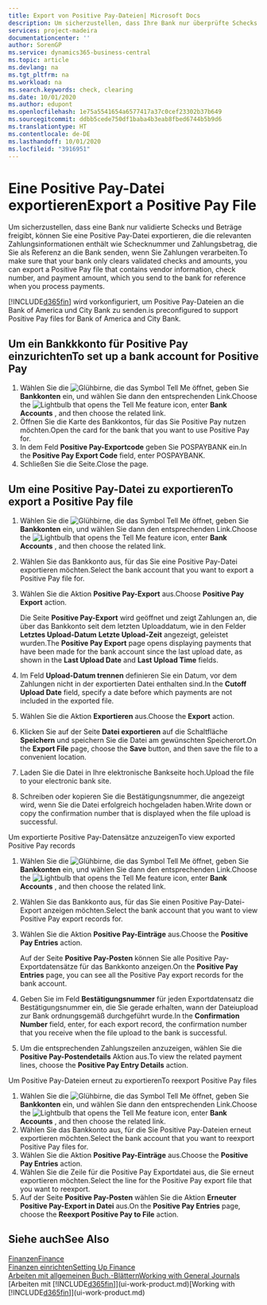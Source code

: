 ```yaml
---
title: Export von Positive Pay-Dateien| Microsoft Docs
description: Um sicherzustellen, dass Ihre Bank nur überprüfte Schecks und Beträge freigibt, können Sie ihr eine Positive Pay Datei senden, die die Daten für Kreditoren, Schecks und Zahlungsinformationen enthält.
services: project-madeira
documentationcenter: ''
author: SorenGP
ms.service: dynamics365-business-central
ms.topic: article
ms.devlang: na
ms.tgt_pltfrm: na
ms.workload: na
ms.search.keywords: check, clearing
ms.date: 10/01/2020
ms.author: edupont
ms.openlocfilehash: 1e75a5541654a6577417a37c0cef23302b37b649
ms.sourcegitcommit: ddbb5cede750df1baba4b3eab8fbed6744b5b9d6
ms.translationtype: HT
ms.contentlocale: de-DE
ms.lasthandoff: 10/01/2020
ms.locfileid: "3916951"
---
```

# <a name="export-a-positive-pay-file"></a><span data-ttu-id="eaa93-103">Eine Positive Pay-Datei exportieren</span><span class="sxs-lookup"><span data-stu-id="eaa93-103">Export a Positive Pay File</span></span>
<span data-ttu-id="eaa93-104">Um sicherzustellen, dass eine Bank nur validierte Schecks und Beträge freigibt, können Sie eine Positive Pay-Datei exportieren, die die relevanten Zahlungsinformationen enthält wie Schecknummer und Zahlungsbetrag, die Sie als Referenz an die Bank senden, wenn Sie Zahlungen verarbeiten.</span><span class="sxs-lookup"><span data-stu-id="eaa93-104">To make sure that your bank only clears validated checks and amounts, you can export a Positive Pay file that contains vendor information, check number, and payment amount, which you send to the bank for reference when you process payments.</span></span>

[!INCLUDE[d365fin](includes/d365fin_md.md)] <span data-ttu-id="eaa93-105">wird vorkonfiguriert, um Positive Pay-Dateien an die Bank of America und City Bank zu senden.</span><span class="sxs-lookup"><span data-stu-id="eaa93-105">is preconfigured to support Positive Pay files for Bank of America and City Bank.</span></span>

## <a name="to-set-up-a-bank-account-for-positive-pay"></a><span data-ttu-id="eaa93-106">Um ein Bankkkonto für Positive Pay einzurichten</span><span class="sxs-lookup"><span data-stu-id="eaa93-106">To set up a bank account for Positive Pay</span></span>
1. <span data-ttu-id="eaa93-107">Wählen Sie die ![Glühbirne, die das Symbol Tell Me](media/ui-search/search_small.png "Was möchten Sie tun?") öffnet, geben Sie **Bankkonten** ein, und wählen Sie dann den entsprechenden Link.</span><span class="sxs-lookup"><span data-stu-id="eaa93-107">Choose the ![Lightbulb that opens the Tell Me feature](media/ui-search/search_small.png "Tell me what you want to do") icon, enter **Bank Accounts** , and then choose the related link.</span></span>
2. <span data-ttu-id="eaa93-108">Öffnen Sie die Karte des Bankkontos, für das Sie Positive Pay nutzen möchten.</span><span class="sxs-lookup"><span data-stu-id="eaa93-108">Open the card for the bank that you want to use Positive Pay for.</span></span>
3. <span data-ttu-id="eaa93-109">In dem Feld **Positive Pay-Exportcode** geben Sie POSPAYBANK ein.</span><span class="sxs-lookup"><span data-stu-id="eaa93-109">In the **Positive Pay Export Code** field, enter POSPAYBANK.</span></span>
4. <span data-ttu-id="eaa93-110">Schließen Sie die Seite.</span><span class="sxs-lookup"><span data-stu-id="eaa93-110">Close the page.</span></span>

## <a name="to-export-a-positive-pay-file"></a><span data-ttu-id="eaa93-111">Um eine Positive Pay-Datei zu exportieren</span><span class="sxs-lookup"><span data-stu-id="eaa93-111">To export a Positive Pay file</span></span>
1. <span data-ttu-id="eaa93-112">Wählen Sie die ![Glühbirne, die das Symbol Tell Me](media/ui-search/search_small.png "Was möchten Sie tun?") öffnet, geben Sie **Bankkonten** ein, und wählen Sie dann den entsprechenden Link.</span><span class="sxs-lookup"><span data-stu-id="eaa93-112">Choose the ![Lightbulb that opens the Tell Me feature](media/ui-search/search_small.png "Tell me what you want to do") icon, enter **Bank Accounts** , and then choose the related link.</span></span>
2. <span data-ttu-id="eaa93-113">Wählen Sie das Bankkonto aus, für das Sie eine Positive Pay-Datei exportieren möchten.</span><span class="sxs-lookup"><span data-stu-id="eaa93-113">Select the bank account that you want to export a Positive Pay file for.</span></span>
3. <span data-ttu-id="eaa93-114">Wählen Sie die Aktion **Positive Pay-Export** aus.</span><span class="sxs-lookup"><span data-stu-id="eaa93-114">Choose **Positive Pay Export** action.</span></span>

    <span data-ttu-id="eaa93-115">Die Seite **Positive Pay-Export** wird geöffnet und zeigt Zahlungen an, die über das Bankkonto seit dem letzten Uploaddatum, wie in den Felder **Letztes Upload-Datum** **Letzte Upload-Zeit** angezeigt, geleistet wurden.</span><span class="sxs-lookup"><span data-stu-id="eaa93-115">The **Positive Pay Export** page opens displaying payments that have been made for the bank account since the last upload date, as shown in the **Last Upload Date** and **Last Upload Time** fields.</span></span>
4. <span data-ttu-id="eaa93-116">Im Feld **Upload-Datum trennen** definieren Sie ein Datum, vor dem Zahlungen nicht in der exportierten Datei enthalten sind.</span><span class="sxs-lookup"><span data-stu-id="eaa93-116">In the **Cutoff Upload Date** field, specify a date before which payments are not included in the exported file.</span></span>
5. <span data-ttu-id="eaa93-117">Wählen Sie die Aktion **Exportieren** aus.</span><span class="sxs-lookup"><span data-stu-id="eaa93-117">Choose the **Export** action.</span></span>
6. <span data-ttu-id="eaa93-118">Klicken Sie auf der Seite **Datei exportieren** auf die Schaltfläche **Speichern** und speichern Sie die Datei am gewünschten Speicherort.</span><span class="sxs-lookup"><span data-stu-id="eaa93-118">On the **Export File** page, choose the **Save** button, and then save the file to a convenient location.</span></span>
7. <span data-ttu-id="eaa93-119">Laden Sie die Datei in Ihre elektronische Bankseite hoch.</span><span class="sxs-lookup"><span data-stu-id="eaa93-119">Upload the file to your electronic bank site.</span></span>
8. <span data-ttu-id="eaa93-120">Schreiben oder kopieren Sie die Bestätigungsnummer, die angezeigt wird, wenn Sie die Datei erfolgreich hochgeladen haben.</span><span class="sxs-lookup"><span data-stu-id="eaa93-120">Write down or copy the confirmation number that is displayed when the file upload is successful.</span></span>

<span data-ttu-id="eaa93-121">Um exportierte Positive Pay-Datensätze anzuzeigen</span><span class="sxs-lookup"><span data-stu-id="eaa93-121">To view exported Positive Pay records</span></span>

1. <span data-ttu-id="eaa93-122">Wählen Sie die ![Glühbirne, die das Symbol Tell Me](media/ui-search/search_small.png "Was möchten Sie tun?") öffnet, geben Sie **Bankkonten** ein, und wählen Sie dann den entsprechenden Link.</span><span class="sxs-lookup"><span data-stu-id="eaa93-122">Choose the ![Lightbulb that opens the Tell Me feature](media/ui-search/search_small.png "Tell me what you want to do") icon, enter **Bank Accounts** , and then choose the related link.</span></span>
2. <span data-ttu-id="eaa93-123">Wählen Sie das Bankkonto aus, für das Sie einen Positive Pay-Datei-Export anzeigen möchten.</span><span class="sxs-lookup"><span data-stu-id="eaa93-123">Select the bank account that you want to view Positive Pay export records for.</span></span>
3. <span data-ttu-id="eaa93-124">Wählen Sie die Aktion **Positive Pay-Einträge** aus.</span><span class="sxs-lookup"><span data-stu-id="eaa93-124">Choose the **Positive Pay Entries** action.</span></span>

    <span data-ttu-id="eaa93-125">Auf der Seite **Positive Pay-Posten** können Sie alle Positive Pay-Exportdatensätze für das Bankkonto anzeigen.</span><span class="sxs-lookup"><span data-stu-id="eaa93-125">On the **Positive Pay Entries** page, you can see all the Positive Pay export records for the bank account.</span></span>
4. <span data-ttu-id="eaa93-126">Geben Sie im Feld **Bestätigungsnummer** für jeden Exportdatensatz die Bestätigungsnummer ein, die Sie gerade erhalten, wann der Dateiupload zur Bank ordnungsgemäß durchgeführt wurde.</span><span class="sxs-lookup"><span data-stu-id="eaa93-126">In the **Confirmation Number** field, enter, for each export record, the confirmation number that you receive when the file upload to the bank is successful.</span></span>
5. <span data-ttu-id="eaa93-127">Um die entsprechenden Zahlungszeilen anzuzeigen, wählen Sie die **Positive Pay-Postendetails** Aktion aus.</span><span class="sxs-lookup"><span data-stu-id="eaa93-127">To view the related payment lines, choose the **Positive Pay Entry Details** action.</span></span>

<span data-ttu-id="eaa93-128">Um Positive Pay-Dateien erneut zu exportieren</span><span class="sxs-lookup"><span data-stu-id="eaa93-128">To reexport Positive Pay files</span></span>

1. <span data-ttu-id="eaa93-129">Wählen Sie die ![Glühbirne, die das Symbol Tell Me](media/ui-search/search_small.png "Was möchten Sie tun?") öffnet, geben Sie **Bankkonten** ein, und wählen Sie dann den entsprechenden Link.</span><span class="sxs-lookup"><span data-stu-id="eaa93-129">Choose the ![Lightbulb that opens the Tell Me feature](media/ui-search/search_small.png "Tell me what you want to do") icon, enter **Bank Accounts** , and then choose the related link.</span></span>
2. <span data-ttu-id="eaa93-130">Wählen Sie das Bankkonto aus, für die Sie Positive Pay-Dateien erneut exportieren möchten.</span><span class="sxs-lookup"><span data-stu-id="eaa93-130">Select the bank account that you want to reexport Positive Pay files for.</span></span>
3. <span data-ttu-id="eaa93-131">Wählen Sie die Aktion **Positive Pay-Einträge** aus.</span><span class="sxs-lookup"><span data-stu-id="eaa93-131">Choose the **Positive Pay Entries** action.</span></span>
4. <span data-ttu-id="eaa93-132">Wählen Sie die Zeile für die Positive Pay Exportdatei aus, die Sie erneut exportieren möchten.</span><span class="sxs-lookup"><span data-stu-id="eaa93-132">Select the line for the Positive Pay export file that you want to reexport.</span></span>
5. <span data-ttu-id="eaa93-133">Auf der Seite **Positive Pay-Posten** wählen Sie die Aktion **Erneuter Positive Pay-Export in Datei** aus.</span><span class="sxs-lookup"><span data-stu-id="eaa93-133">On the **Positive Pay Entries** page, choose the **Reexport Positive Pay to File** action.</span></span>

## <a name="see-also"></a><span data-ttu-id="eaa93-134">Siehe auch</span><span class="sxs-lookup"><span data-stu-id="eaa93-134">See Also</span></span>
[<span data-ttu-id="eaa93-135">Finanzen</span><span class="sxs-lookup"><span data-stu-id="eaa93-135">Finance</span></span>](finance.md)  
[<span data-ttu-id="eaa93-136">Finanzen einrichten</span><span class="sxs-lookup"><span data-stu-id="eaa93-136">Setting Up Finance</span></span>](finance-setup-finance.md)  
[<span data-ttu-id="eaa93-137">Arbeiten mit allgemeinen Buch.-Blättern</span><span class="sxs-lookup"><span data-stu-id="eaa93-137">Working with General Journals</span></span>](ui-work-general-journals.md)  
<span data-ttu-id="eaa93-138">[Arbeiten mit [!INCLUDE[d365fin](includes/d365fin_md.md)]](ui-work-product.md)</span><span class="sxs-lookup"><span data-stu-id="eaa93-138">[Working with [!INCLUDE[d365fin](includes/d365fin_md.md)]](ui-work-product.md)</span></span>
